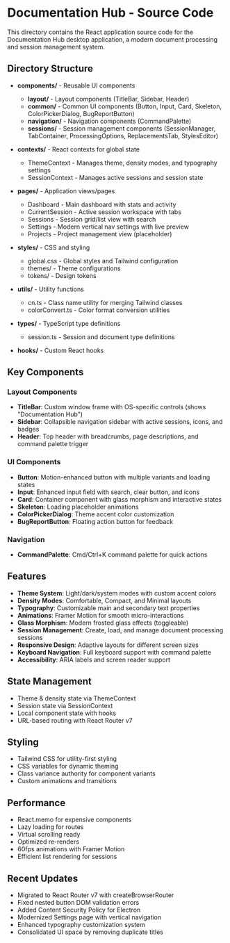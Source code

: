 # Documentation Hub - Source Code

This directory contains the React application source code for the Documentation Hub desktop application, a modern document processing and session management system.

## Directory Structure

- **components/** - Reusable UI components
  - **layout/** - Layout components (TitleBar, Sidebar, Header)
  - **common/** - Common UI components (Button, Input, Card, Skeleton, ColorPickerDialog, BugReportButton)
  - **navigation/** - Navigation components (CommandPalette)
  - **sessions/** - Session management components (SessionManager, TabContainer, ProcessingOptions, ReplacementsTab, StylesEditor)

- **contexts/** - React contexts for global state
  - ThemeContext - Manages theme, density modes, and typography settings
  - SessionContext - Manages active sessions and session state

- **pages/** - Application views/pages
  - Dashboard - Main dashboard with stats and activity
  - CurrentSession - Active session workspace with tabs
  - Sessions - Session grid/list view with search
  - Settings - Modern vertical nav settings with live preview
  - Projects - Project management view (placeholder)

- **styles/** - CSS and styling
  - global.css - Global styles and Tailwind configuration
  - themes/ - Theme configurations
  - tokens/ - Design tokens

- **utils/** - Utility functions
  - cn.ts - Class name utility for merging Tailwind classes
  - colorConvert.ts - Color format conversion utilities

- **types/** - TypeScript type definitions
  - session.ts - Session and document type definitions

- **hooks/** - Custom React hooks

## Key Components

### Layout Components

- **TitleBar**: Custom window frame with OS-specific controls (shows "Documentation Hub")
- **Sidebar**: Collapsible navigation sidebar with active sessions, icons, and badges
- **Header**: Top header with breadcrumbs, page descriptions, and command palette trigger

### UI Components

- **Button**: Motion-enhanced button with multiple variants and loading states
- **Input**: Enhanced input field with search, clear button, and icons
- **Card**: Container component with glass morphism and interactive states
- **Skeleton**: Loading placeholder animations
- **ColorPickerDialog**: Theme accent color customization
- **BugReportButton**: Floating action button for feedback

### Navigation

- **CommandPalette**: Cmd/Ctrl+K command palette for quick actions

## Features

- **Theme System**: Light/dark/system modes with custom accent colors
- **Density Modes**: Comfortable, Compact, and Minimal layouts
- **Typography**: Customizable main and secondary text properties
- **Animations**: Framer Motion for smooth micro-interactions
- **Glass Morphism**: Modern frosted glass effects (toggleable)
- **Session Management**: Create, load, and manage document processing sessions
- **Responsive Design**: Adaptive layouts for different screen sizes
- **Keyboard Navigation**: Full keyboard support with command palette
- **Accessibility**: ARIA labels and screen reader support

## State Management

- Theme & density state via ThemeContext
- Session state via SessionContext
- Local component state with hooks
- URL-based routing with React Router v7

## Styling

- Tailwind CSS for utility-first styling
- CSS variables for dynamic theming
- Class variance authority for component variants
- Custom animations and transitions

## Performance

- React.memo for expensive components
- Lazy loading for routes
- Virtual scrolling ready
- Optimized re-renders
- 60fps animations with Framer Motion
- Efficient list rendering for sessions

## Recent Updates

- Migrated to React Router v7 with createBrowserRouter
- Fixed nested button DOM validation errors
- Added Content Security Policy for Electron
- Modernized Settings page with vertical navigation
- Enhanced typography customization system
- Consolidated UI space by removing duplicate titles
